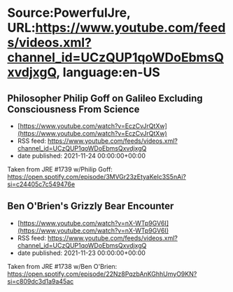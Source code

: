 # Source:PowerfulJre, URL:https://www.youtube.com/feeds/videos.xml?channel_id=UCzQUP1qoWDoEbmsQxvdjxgQ, language:en-US

## Philosopher Philip Goff on Galileo Excluding Consciousness From Science
 - [https://www.youtube.com/watch?v=EczCvJrQtXw](https://www.youtube.com/watch?v=EczCvJrQtXw)
 - RSS feed: https://www.youtube.com/feeds/videos.xml?channel_id=UCzQUP1qoWDoEbmsQxvdjxgQ
 - date published: 2021-11-24 00:00:00+00:00

Taken from JRE #1739 w/Philip Goff:
https://open.spotify.com/episode/3MVGr23zEtyaKeIc3S5nAi?si=c24405c7c549476e

## Ben O'Brien's Grizzly Bear Encounter
 - [https://www.youtube.com/watch?v=nX-WTp9GV6I](https://www.youtube.com/watch?v=nX-WTp9GV6I)
 - RSS feed: https://www.youtube.com/feeds/videos.xml?channel_id=UCzQUP1qoWDoEbmsQxvdjxgQ
 - date published: 2021-11-23 00:00:00+00:00

Taken from JRE #1738 w/Ben O'Brien:
https://open.spotify.com/episode/22Nz8PqzbAnKGhhUmyO9KN?si=c809dc3d1a9a45ac

